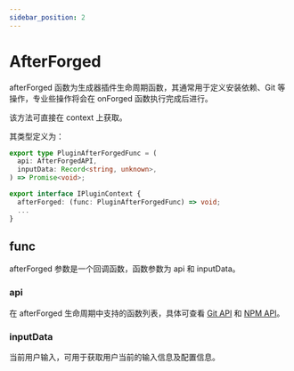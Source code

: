 ```yaml
---
sidebar_position: 2
---
```


# AfterForged

afterForged 函数为生成器插件生命周期函数，其通常用于定义安装依赖、Git 等操作，专业些操作将会在 onForged 函数执行完成后进行。

该方法可直接在 context 上获取。

其类型定义为：

```ts
export type PluginAfterForgedFunc = (
  api: AfterForgedAPI,
  inputData: Record<string, unknown>,
) => Promise<void>;

export interface IPluginContext {
  afterForged: (func: PluginAfterForgedFunc) => void;
  ...
}
```

## func

afterForged 参数是一个回调函数，函数参数为 api 和 inputData。

### api

在 afterForged 生命周期中支持的函数列表，具体可查看 [Git API](/docs/guides/topic-detail/generator/plugin/api/git/isInGitRepo) 和 [NPM API](/docs/guides/topic-detail/generator/plugin/api/npm/install)。

### inputData

当前用户输入，可用于获取用户当前的输入信息及配置信息。
